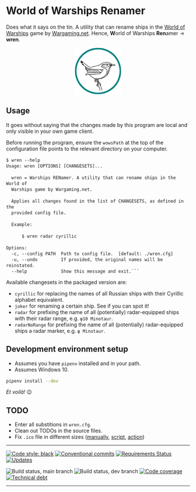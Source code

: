 # World of Warships Renamer

Does what it says on the tin. A utility that can rename ships in the [World of Warships] game by
[Wargaming.net]. Hence, **W**orld of Warships **Ren**amer &rarr; **wren**.

<p align="center">
  <img src="img/wren-logo.png" width="128px"/>
</p>

## Usage

It goes without saying that the changes made by this program are local and only visible in your
own game client.

Before running the program, ensure the `wowsPath` at the top of the configuration file points to
the relevant directory on your computer.

```text
$ wren --help
Usage: wren [OPTIONS] [CHANGESETS]...

  wren = Warships RENamer. A utility that can rename ships in the World of
  Warships game by Wargaming.net.

  Applies all changes found in the list of CHANGESETS, as defined in the
  provided config file.

  Example:

      $ wren radar cyrillic

Options:
  -c, --config PATH  Path to config file.  [default: ./wren.cfg]
  -u, --undo         If provided, the original names will be reinstated.
  --help             Show this message and exit.```
```

Available changesets in the packaged version are:

* `cyrillic` for replacing the names of all Russian ships with their Cyrillic alphabet equivalent.
* `joker` for renaming a certain ship. See if you can spot it!
* `radar` for prefixing the name of all (potentially) radar-equipped ships with their radar range,
  e.g. `φ10 Minotaur`.
* `radarNoRange` for prefixing the name of all (potentially) radar-equipped ships a radar marker,
  e.g. `φ Minotaur`.

## Development environment setup

* Assumes you have `pipenv` installed and in your path.
* Assumes Windows 10.

```bash
pipenv install --dev
```

*Et voilà!* 😉

## TODO

* Enter all substitions in `wren.cfg`.
* Clean out TODOs in the source files.
* Fix `.ico` file in different sizes ([manually](https://superuser.com/a/491198),
  [script](https://superuser.com/a/683203), [action](https://github.com/jruipinto/ImageMagick-action))

---

[![Code style: black][black-badge-img]][black-badge-href]
[![Conventional commits][conventional-commits-badge-img]][conventional-commits-badge-href]
[![Requirements Status][requirements-badge-img]][requirements-badge-href]
[![Updates][pyup-badge-img]][pyup-badge-href]

![Build status, main branch][github-actions-main-badge-img]
![Build status, dev branch][github-actions-dev-badge-img]
[![Code coverage][codecov-badge-img]][codecov-badge-href]
[![Technical debt][sonarcloud-badge-img]][sonarcloud-badge-href]

---

[black-badge-href]: https://github.com/psf/black
[black-badge-img]: https://img.shields.io/badge/code%20style-black-000000.svg
[codecov-badge-href]: https://codecov.io/gh/kthy/wren
[codecov-badge-img]: https://codecov.io/gh/kthy/wren/branch/main/graph/badge.svg
[conventional-commits-badge-href]: https://www.conventionalcommits.org/en/v1.0.0/
[conventional-commits-badge-img]: https://img.shields.io/badge/conventional%20commits-1.0.0-blue.svg
[github-actions-dev-badge-img]: https://github.com/kthy/wren/workflows/build-dev/badge.svg
[github-actions-main-badge-img]: https://github.com/kthy/wren/workflows/build-main/badge.svg
[pyup-badge-href]: https://pyup.io/repos/github/kthy/wren/
[pyup-badge-img]: https://pyup.io/repos/github/kthy/wren/shield.svg
[requirements-badge-href]: https://requires.io/github/kthy/wren/requirements/?branch=main
[requirements-badge-img]: https://requires.io/github/kthy/wren/requirements.svg?branch=main
[sonarcloud-badge-href]: https://sonarcloud.io/dashboard?id=kthy_wren
[sonarcloud-badge-img]: https://sonarcloud.io/api/project_badges/measure?project=kthy_wren&metric=sqale_index
[Wargaming.net]: https://wargaming.com/
[World of Warships]: https://worldofwarships.eu/
